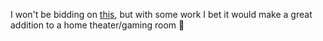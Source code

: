 I won't be bidding on [this](http://cgi.go.ebay.com/ws/eBayISAPI.dll?ViewItem&item=6512293555), but with some work I bet it would make a great addition to a home theater/gaming room 🙂